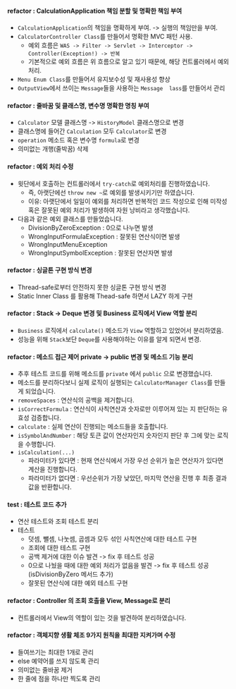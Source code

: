 #### refactor : CalculationApplication 책임 분할 및 명확한 책임 부여

- `CalculationApplication`의 책임을 명확하게 부여. -> 실행의 책임만을 부여.
- `CalculatorController Class`를 만들어서 명확한 MVC 패턴 사용.
  - 예외 흐름은 `WAS -> Filter -> Servlet -> Interceptor -> Controller(Exception!) -> 반복`
  - 기본적으로 예외 흐름은 위 흐름으로 알고 있기 때문에, 해당 컨트롤러에서 예외 처리.
- `Menu Enum Class`를 만들어서 유지보수성 및 재사용성 향상
- `OutputView`에서 쓰이는 `Message`들을 사용하는 `Message  lass`를 만들어서 관리

#### refactor : 줄바꿈 및 클래스명, 변수명 명확한 명칭 부여

- `Calculator` 모델 클래스명  -> `HistoryModel` 클래스명으로 변경
- 클래스명에 들어간 `Calculation` 모두 `Calculator`로 변경 
- `operation` 메소드 혹은 변수명 `formula`로 변경
- 의미없는 개행(줄박꿈) 삭제

#### refactor : 예외 처리 수정

- 윗단에서 호출하는 컨트롤러에서 `try-catch`로 예외처리를 진행하였습니다.
  - 즉, 아랫단에선 `throw new ~`로 예외를 발생시키기만 하였습니다. 
  - 이유: 아랫단에서 일일이 예외를 처리하면 반복적인 코드 작성으로 인해 미작성 혹은 잘못된 예외 처리가 발생하여 자원 낭비라고 생각했습니다.
- 다음과 같은 예외 클래스를 만들었습니다.
  - DivisionByZeroException : 0으로 나누면 발생
  - WrongInputFormulaException : 잘못된 연산식이면 발생
  - WrongInputMenuException
  - WrongInputSymbolException : 잘못된 연산자면 발생

#### refactor : 싱글톤 구현 방식 변경

- Thread-safe로부터 안전하지 못한 싱글톤 구현 방식 변경
- Static Inner Class 를 활용해 Thead-safe 하면서 LAZY 하게 구현

#### refactor : Stack -> Deque 변경 및 Business 로직에서 View 역할 분리

- `Business` 로직에서 `calculate()` 메소드가 `View` 역할하고 있었어서 분리하였음.
- 성능을 위해 `Stack`보단 `Deque`를 사용해야하는 이유를 알게 되면서 변경.

#### refactor : 메소드 접근 제어 private -> public 변경 및 메소드 기능 분리 

- 추후 테스트 코드를 위해 메소드를 `private` 에서 `public` 으로 변경했습니다.
- 메소드를 분리하다보니 실제 로직이 실행되는 `CalculatorManager Class`를 만들게 되었습니다.
- `removeSpaces` : 연산식의 공백을 제거합니다.
- `isCorrectFormula` : 연산식이 사칙연산과 숫자로만 이루어져 있는 지 판단하는 유효성 검증합니다. 
- `calculate` : 실제 연산이 진행되는 메소드들을 호출합니다.
- `isSymbolAndNumber` : 해당 토큰 값이 연산자인지 숫자인지 판단 후 그에 맞는 로직을 수행합니다.
- `isCalculation(...)`
  - 파라미터가 있다면 : 현재 연산식에서 가장 우선 순위가 높은 연산자가 있다면 계산을 진행합니다.
  - 파라미터가 없다면 : 우선순위가 가장 낮았던, 마지막 연산을 진행 후 최종 결과값을 반환합니다.

#### test : 테스트 코드 추가

- 연산 테스트와 조회 테스트 분리
- 테스트
  - 덧셈, 뺄셈, 나눗셈, 곱셈과 모두 섞인 사칙연산에 대한 테스트 구현
  - 조회에 대한 테스트 구현
  - 공백 제거에 대한 이슈 발견 -> fix 후 테스트 성공
  - 0으로 나눴을 때에 대한 예외 처리가 없음을 발견 -> fix 후 테스트 성공 (isDivisionByZero 메서드 추가) 
  - 잘못된 연산식에 대한 예외 테스트 구현

#### refactor : Controller 의 조회 호출을 View, Message로 분리

- 컨트롤러에서 View의 역할이 있는 것을 발견하여 분리하였습니다.

#### refactor : 객체지향 생활 체조 9가지 원칙을 최대한 지켜가며 수정

- 들여쓰기는 최대한 1개로 관리
- else 예약어를 쓰지 않도록 관리
- 의미없는 줄바꿈 제거
- 한 줄에 점을 하나만 찍도록 관리